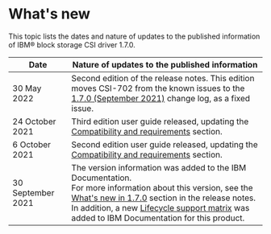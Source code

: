 # What's new

This topic lists the dates and nature of updates to the published information of IBM® block storage CSI driver 1.7.0.

|Date|Nature of updates to the published information|
|----|----------------------------------------------|
|30 May 2022|Second edition of the release notes. This edition moves CSI-702 from the known issues to the [1.7.0 (September 2021)](../content/release_notes/csi_rn_changelog_1.7.0.md) change log, as a fixed issue.|
|24 October 2021|Third edition user guide released, updating the [Compatibility and requirements](../content/installation/csi_ug_requirements.md) section.|
|6 October 2021|Second edition user guide released, updating the [Compatibility and requirements](../content/installation/csi_ug_requirements.md) section.|
|30 September 2021|The version information was added to the IBM Documentation.<br>For more information about this version, see the [What's new in 1.7.0](../content/release_notes/csi_rn_whatsnew.md) section in the release notes.<br>In addition, a new [Lifecycle support matrix](https://www.ibm.com/docs/en/stg-block-csi-driver?topic=SSRQ8T/landing/csi_lifecycle_support_matrix.html) was added to IBM Documentation for this product.|


